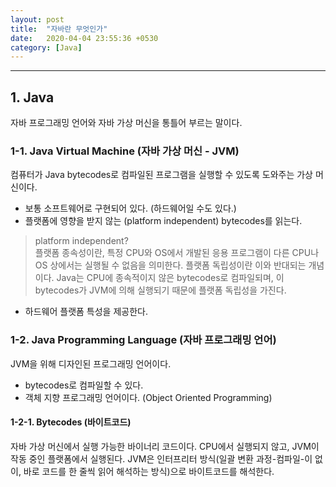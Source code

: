 ```yaml
---
layout: post
title:  "자바란 무엇인가"
date:   2020-04-04 23:55:36 +0530
category: [Java]
---
```

  
  
***
## 1. Java
 자바 프로그래밍 언어와 자바 가상 머신을 통틀어 부르는 말이다.
 
### 1-1. Java Virtual Machine (자바 가상 머신 - JVM)
 컴퓨터가 Java bytecodes로 컴파일된 프로그램을 실행할 수 있도록 도와주는 가상 머신이다.
 - 보통 소프트웨어로 구현되어 있다. (하드웨어일 수도 있다.)
 - 플랫폼에 영향을 받지 않는 (platform independent) bytecodes를 읽는다.
 > platform independent?  
 > 플랫폼 종속성이란, 특정 CPU와 OS에서 개발된 응용 프로그램이 다른 CPU나 OS 상에서는 실행될 수 없음을 의미한다.
 > 플랫폼 독립성이란 이와 반대되는 개념이다. Java는 CPU에 종속적이지 않은 bytecodes로 컴파일되며,
 > 이 bytecodes가 JVM에 의해 실행되기 때문에 플랫폼 독립성을 가진다.
 - 하드웨어 플랫폼 특성을 제공한다.
 
 ### 1-2. Java Programming Language (자바 프로그래밍 언어)
  JVM을 위해 디자인된 프로그래밍 언어이다.
  - bytecodes로 컴파일할 수 있다.
  - 객체 지향 프로그래밍 언어이다. (Object Oriented Programming)
 
  #### 1-2-1. Bytecodes (바이트코드)
   자바 가상 머신에서 실행 가능한 바이너리 코드이다. CPU에서 실행되지 않고, JVM이 작동 중인 플랫폼에서 실행된다.
   JVM은 인터프리터 방식(일괄 변환 과정-컴파일-이 없이, 바로 코드를 한 줄씩 읽어 해석하는 방식)으로 바이트코드를 해석한다.
   

